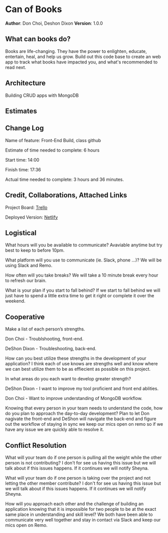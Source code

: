 # Can of Books

**Author**: Don Choi, Deshon Dixon
**Version**: 1.0.0

## What can books do?

Books are life-changing. They have the power to enlighten, educate, entertain, heal, and help us grow. Build out this code base to create an web app to track what books have impacted you, and what's recommended to read next.

## Architecture

Building CRUD apps with MongoDB

## Estimates

## Change Log

Name of feature: Front-End Build, class github

Estimate of time needed to complete: 6 hours

Start time: 14:00

Finish time: 17:36

Actual time needed to complete: 3 hours and 36 minutes.


## Credit, Collaborations, Attached Links

Project Board: [Trello](https://trello.com/c/X0bEpyAK/5-1-set-up-your-repositories)

Deployed Version: [Netlify](https://can-of-books-dondeshon.netlify.app)

## Logistical

What hours will you be available to communicate? Avaviable anytime but try best to keep to before 10pm.

What platform will you use to communicate (ie. Slack, phone …)? We will be using Slack and Remo.

How often will you take breaks? We will take a 10 minute break every hour to refresh our brain.

What is your plan if you start to fall behind? If we start to fall behind we will just have to spend a little extra time to get it right or complete it over the weekend.

## Cooperative

Make a list of each person’s strengths.

Don Choi - Troublshooting, front-end.

DeShon Dixon - Troubleshooting, back-end.

How can you best utilize these strengths in the development of your application? I think each of use knows are strengths well and know where we can best utilize them to be as effiecient as possible on this project.

In what areas do you each want to develop greater strength? 

DeShon Dixon - I want to improve my tool proficient and front end ablities.

Don Choi - Want to improve understanding of MongoDB workflow.

Knowing that every person in your team needs to understand the code, how do you plan to approach the day-to-day development? Plan to let Don nagivate the front-end and DeShon will navigate the back-end and figure out the workflow of staying in sync we keep our mics open on remo so if we have any issue we are quickly able to resolve it.

## Conflict Resolution

What will your team do if one person is pulling all the weight while the other person is not contributing? I don't for see us having this issue but we will talk about if this issues happens. If it continues we will notify Sheyna.

What will your team do if one person is taking over the project and not letting the other member contribute? I don't for see us having this issue but we will talk about if this issues happens. If it continues we will notify Sheyna.

How will you approach each other and the challenge of building an application knowing that it is impossible for two people to be at the exact same place in understanding and skill level? We both have been able to communicate very well together and stay in contact via Slack and keep our mics open on Remo.
